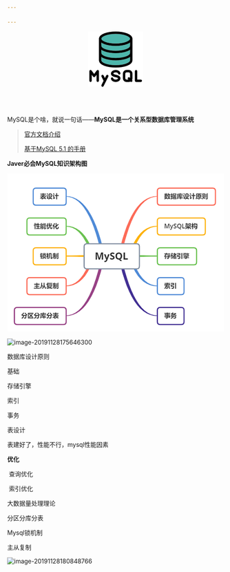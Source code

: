 ```yaml
---

---
```


<div align="center">

![img](../_images/mysql/mysql.png)

</div>

<br>

<br>

MySQL是个啥，就说一句话——**MySQL是一个关系型数据库管理系统**

> [官方文档介绍]( https://dev.mysql.com/doc/refman/5.7/en/ )
>
> [基于MySQL 5.1 的手册](  http://shouce.jb51.net/mysql/  )

**Javer必会MySQL知识架构图**

![image-20191129105227377](../_images/mysql/mysql-mind-map.png)







![image-20191128175646300](C:\Users\jiahaixin\AppData\Roaming\Typora\typora-user-images\image-20191128175646300.png)



数据库设计原则

基础

存储引擎

索引

事务

表设计

表建好了，性能不行，mysql性能因素

**优化**

​	查询优化

​	索引优化

大数据量处理理论

分区分库分表

Mysql锁机制

主从复制



![image-20191128180848766](C:\Users\jiahaixin\AppData\Roaming\Typora\typora-user-images\image-20191128180848766.png)





















 









